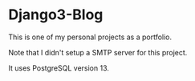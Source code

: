 # Django3-Blog

This is one of my personal projects as a portfolio.

Note that I didn't setup a SMTP server for this project.

It uses PostgreSQL version 13.
